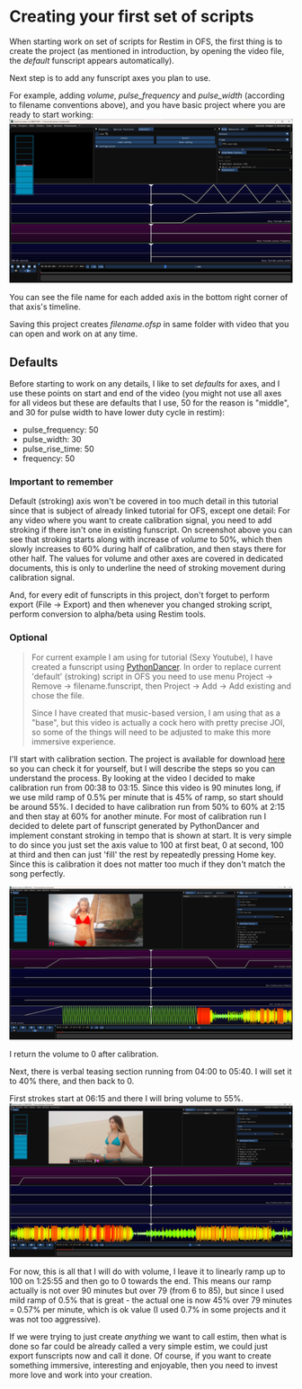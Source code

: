# Creating your first set of scripts

When starting work on set of scripts for Restim in OFS, the first thing is to create the project (as mentioned in introduction, by opening the video file, the *default* funscript appears automatically). 

Next step is to add any funscript axes you plan to use.

For example, adding *volume*, *pulse_frequency* and *pulse_width* (according to filename conventions above), and you have basic project where you are ready to start working:
![ofs_project_created.png](ofs_project_created.png)

You can see the file name for each added axis in the bottom right corner of that axis's timeline.

Saving this project creates *filename.ofsp* in same folder with video that you can open and work on at any time.

## Defaults

Before starting to work on any details, I like to set *defaults* for axes, and I use these points on start and end of the video (you might not use all axes for all videos but these are defaults that I use, 50 for the reason is "middle", and 30 for pulse width to have lower duty cycle in restim):
- pulse_frequency: 50
- pulse_width: 30
- pulse_rise_time: 50
- frequency: 50

### Important to remember
Default (stroking) axis won't be covered in too much detail in this tutorial since that is subject of already linked tutorial for OFS, except one detail:
For any video where you want to create calibration signal, you need to add stroking if there isn't one in existing funscript. On screenshot above you can see that stroking starts along with increase of *volume* to 50%, which then slowly increases to 60% during half of calibration, and then stays there for other half.
The values for volume and other axes are covered in dedicated documents, this is only to underline the need of stroking movement during calibration signal.

And, for every edit of funscripts in this project, don't forget to perform export (File -> Export) and then whenever you changed stroking script, perform conversion to alpha/beta using Restim tools.


### Optional

> For current example I am using for tutorial (Sexy Youtube), I have created a funscript using [PythonDancer](https://github.com/NodudeWasTaken/PythonDancer). In order to replace current 'default' (stroking) script in OFS you need to use menu Project -> Remove -> filename.funscript, then Project -> Add -> Add existing and chose the file.
> 
> Since I have created that music-based version, I am using that as a "base", but this video is actually a cock hero with pretty precise JOI, so some of the things will need to be adjusted to make this more immersive experience.

I'll start with calibration section. The project is available for download [here](Sexy_Youtube_1.ofsp) so you can check it for yourself, but I will describe the steps so you can understand the process.
By looking at the video I decided to make calibration run from 00:38 to 03:15.
Since this video is 90 minutes long, if we use mild ramp of 0.5% per minute that is 45% of ramp, so start should be around 55%. I decided to have calibration run from 50% to 60% at 2:15 and then stay at 60% for another minute. For most of calibration run I decided to delete part of funscript generated by PythonDancer and implement constant stroking in tempo that is shown at start. It is very simple to do since you just set the axis value to 100 at first beat, 0 at second, 100 at third and then can just 'fill' the rest by repeatedly pressing Home key. Since this is calibration it does not matter too much if they don't match the song perfectly.

![OFS_syt_20250108142914.png](OFS_syt_20250108142914.png)

I return the volume to 0 after calibration.

Next, there is verbal teasing section running from 04:00 to 05:40. I will set it to 40% there, and then back to 0.

First strokes start at 06:15 and there I will bring volume to 55%.
![OFS_syt_20250108143226.png](OFS_syt_20250108143226.png)

For now, this is all that I will do with volume, I leave it to linearly ramp up to 100 on 1:25:55 and then go to 0 towards the end. This means our ramp actually is not over 90 minutes but over 79 (from 6 to 85), but since I used mild ramp of 0.5% that is great - the actual one is now 45% over 79 minutes = 0.57% per minute, which is ok value (I used 0.7% in some projects and it was not too aggressive).

If we were trying to just create *anything* we want to call estim, then what is done so far could be already called a very simple estim, we could just export funscripts now and call it done.
Of course, if you want to create something immersive, interesting and enjoyable, then you need to invest more love and work into your creation.








